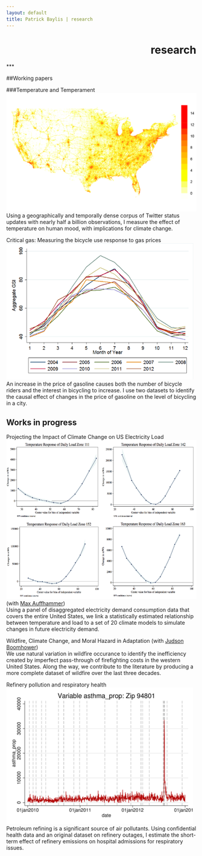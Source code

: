 ```yaml
---
layout: default
title: Patrick Baylis | research
---
```

<h1 align="right">research</h1>
***

##Working papers

###Temperature and Temperament
<img src="images/projects/temptemp2.png"/><br>
Using a geographically and temporally dense corpus of Twitter status updates with nearly half a billion observations, I measure the effect of temperature on human mood, with implications for climate change.

Critical gas: Measuring the bicycle use response to gas prices<img src="images/projects/bike.png" alt="Critical gas" height="360px" class="shadow" /><br>
An increase in the price of gasoline causes both the number of bicycle riders and the interest in bicycling to increase. I use two datasets to identify the causal effect of changes in the price of gasoline on the level of bicycling in a city.

## Works in progress

Projecting the Impact of Climate Change on US Electricity Load<img src="images/projects/projectload.png" alt="Projecting load" height="420px" class="shadow" /> (with <a href="http://www.auffhammer.com/">Max Auffhammer</a>)<br>
Using a panel of disaggregated electricity demand consumption data that covers the entire United States, we link a statistically estimated relationship between temperature and load to a set of 20 climate models to simulate changes in future electricity demand.

Wildfire, Climate Change, and Moral Hazard in Adaptation (with [Judson Boomhower](https://are.berkeley.edu/candidate/Judson-Boomhower))<br>
We use natural variation in wildfire occurance to identify the inefficiency created by imperfect pass-through of firefighting costs in the western United States. Along the way, we contribute to the literature by producing a more complete dataset of wildfire over the last three decades.

Refinery pollution and respiratory health<img src="images/projects/respHealth.jpg" alt="Refinery pollution and respiratory health" height="360px" class="shadow" /><br>
Petroleum refining is a significant source of air pollutants. Using confidential health data and an original dataset on refinery outages, I estimate the short-term effect of refinery emissions on hospital admissions for respiratory issues.  

